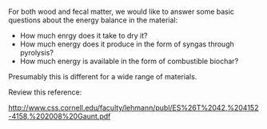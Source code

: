 For both wood and fecal matter, we would like to answer some basic questions about the energy balance in the material:
* How much enrgy does it take to dry it?
* How much energy does it produce in the form of syngas through pyrolysis?
* How much energy is available in the form of combustible biochar?

Presumably this is different for a wide range of materials. 

Review this reference:


http://www.css.cornell.edu/faculty/lehmann/publ/ES%26T%2042,%204152-4158,%202008%20Gaunt.pdf
